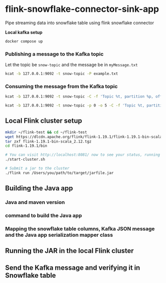 # flink-snowflake-connector-sink-app
Pipe streaming data into snowflake table using flink snowflake connector

__Local kafka setup__

```sh
docker compose up
```

### Publishing a message to the Kafka topic
Let the topic be `snow-topic` and the message be in `myMessage.txt`
```sh
kcat -b 127.0.0.1:9092 -t snow-topic -P example.txt
````

### Consuming the message from the Kafka topic
```sh
kcat -b 127.0.0.1:9092 -t snow-topic -C -f 'Topic %t, partition %p, offset %o, key %k: %s\n'

kcat -b 127.0.0.1:9092 -t snow-topic -p 0 -o 5 -C -f 'Topic %t, partition %p, offset %o, key %k: %s\n'
```

## Local Flink cluster setup

```sh
mkdir ~/flink-test && cd ~/flink-test
wget https://dlcdn.apache.org/flink/flink-1.19.1/flink-1.19.1-bin-scala_2.12.tgz
tar zxf flink-1.19.1-bin-scala_2.12.tgz 
cd flink-1.19.1/bin
``` 

```sh
# You can visit http://localhost:8081/ now to see your status, running jobs, etc
./start-cluster.sh
``` 

```sh
# Submit a jar to the cluster
./flink run /Users/you/path/to/target/jarfile.jar
```

## Building the Java app

### Java and maven version

### command to build the Java app

### Mapping the snowflake table columns, Kafka JSON message and the Java app serialization mapper class

## Running the JAR in the local Flink cluster

## Send the Kafka message and verifying it in Snowflake table
